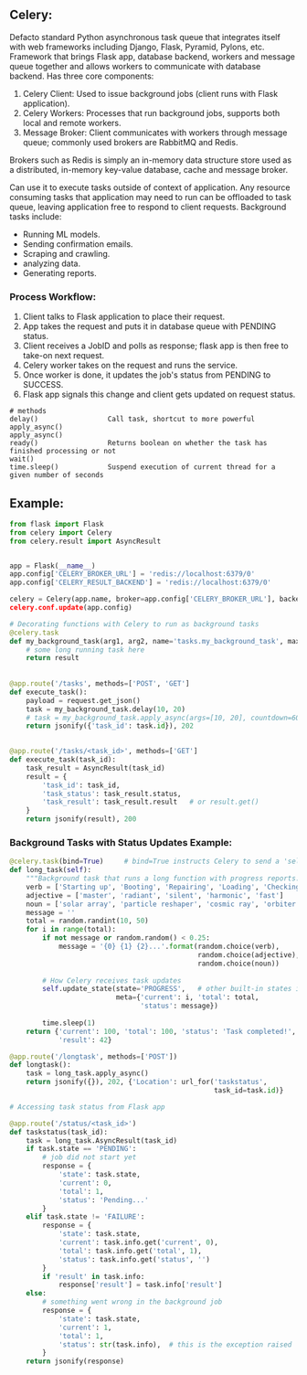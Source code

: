 ## Celery:
Defacto standard Python asynchronous task queue that integrates itself with web frameworks including Django, Flask, Pyramid, Pylons, etc. Framework that brings Flask app, database backend, workers and message queue together and allows workers to communicate with database backend. Has three core components:
1) Celery Client: Used to issue background jobs (client runs with Flask application).
2) Celery Workers: Processes that run background jobs, supports both local and remote workers.
3) Message Broker: Client communicates with workers through message queue; commonly used brokers are RabbitMQ and Redis.

Brokers such as Redis is simply an in-memory data structure store used as a distributed, in-memory key-value database, cache and message broker.

Can use it to execute tasks outside of context of application. Any resource consuming tasks that application may need to run can be offloaded to task queue, leaving application free to respond to client requests. Background tasks include:
- Running ML models.
- Sending confirmation emails.
- Scraping and crawling.
- analyzing data.
- Generating reports.

### Process Workflow:
1) Client talks to Flask application to place their request.
2) App takes the request and puts it in database queue with PENDING status.
3) Client receives a JobID and polls as response; flask app is then free to take-on next request.
4) Celery worker takes on the request and runs the service.
5) Once worker is done, it updates the job's status from PENDING to SUCCESS.
6) Flask app signals this change and client gets updated on request status. 


```
# methods
delay()                 Call task, shortcut to more powerful apply_async() 
apply_async()
ready()                 Returns boolean on whether the task has finished processing or not
wait()
time.sleep()            Suspend execution of current thread for a given number of seconds
```

## Example: 

```python
from flask import Flask
from celery import Celery
from celery.result import AsyncResult


app = Flask(__name__)
app.config['CELERY_BROKER_URL'] = 'redis://localhost:6379/0'
app.config['CELERY_RESULT_BACKEND'] = 'redis://localhost:6379/0'

celery = Celery(app.name, broker=app.config['CELERY_BROKER_URL'], backend=app.config['CELERY_RESULT_BACKEND])
celery.conf.update(app.config)                                          # additional configuration options for Celery
```
```python
# Decorating functions with Celery to run as background tasks
@celery.task
def my_background_task(arg1, arg2, name='tasks.my_background_task', max_retries=3):
    # some long running task here
    return result
    
    
@app.route('/tasks', methods=['POST', 'GET']
def execute_task():
    payload = request.get_json()
    task = my_background_task.delay(10, 20)                                 # shortcut to more powerful apply_async() method
    # task = my_background_task.apply_async(args=[10, 20], countdown=60)      # runs every 60s
    return jsonify({'task_id': task.id}), 202
    

@app.route('/tasks/<task_id>', methods=['GET']
def execute_task(task_id):
    task_result = AsyncResult(task_id)
    result = {
        'task_id': task_id,
        'task_status': task_result.status,
        'task_result': task_result.result   # or result.get()
    }
    return jsonify(result), 200
```

### Background Tasks with Status Updates Example:
```python
@celery.task(bind=True)     # bind=True instructs Celery to send a 'self' argument to function
def long_task(self):
    """Background task that runs a long function with progress reports."""
    verb = ['Starting up', 'Booting', 'Repairing', 'Loading', 'Checking']
    adjective = ['master', 'radiant', 'silent', 'harmonic', 'fast']
    noun = ['solar array', 'particle reshaper', 'cosmic ray', 'orbiter', 'bit']
    message = ''
    total = random.randint(10, 50)
    for i in range(total):
        if not message or random.random() < 0.25:
            message = '{0} {1} {2}...'.format(random.choice(verb),
                                              random.choice(adjective),
                                              random.choice(noun))
        
        # How Celery receives task updates
        self.update_state(state='PROGRESS',   # other built-in states include STARTED, SUCCESS
                          meta={'current': i, 'total': total,
                                'status': message})
                                
        time.sleep(1)
    return {'current': 100, 'total': 100, 'status': 'Task completed!',
            'result': 42}
```
```python
@app.route('/longtask', methods=['POST'])
def longtask():
    task = long_task.apply_async()
    return jsonify({}), 202, {'Location': url_for('taskstatus',
                                                  task_id=task.id)}
```
```python
# Accessing task status from Flask app

@app.route('/status/<task_id>')
def taskstatus(task_id):
    task = long_task.AsyncResult(task_id)
    if task.state == 'PENDING':
        # job did not start yet
        response = {
            'state': task.state,
            'current': 0,
            'total': 1,
            'status': 'Pending...'
        }
    elif task.state != 'FAILURE':
        response = {
            'state': task.state,
            'current': task.info.get('current', 0),
            'total': task.info.get('total', 1),
            'status': task.info.get('status', '')
        }
        if 'result' in task.info:
            response['result'] = task.info['result']
    else:
        # something went wrong in the background job
        response = {
            'state': task.state,
            'current': 1,
            'total': 1,
            'status': str(task.info),  # this is the exception raised
        }
    return jsonify(response)
```
